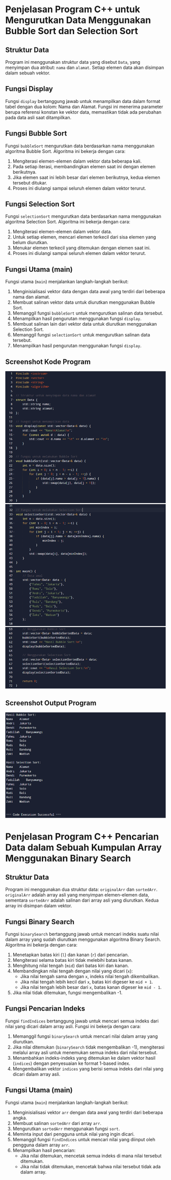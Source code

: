 # Penjelasan Program C++ untuk Mengurutkan Data Menggunakan Bubble Sort dan Selection Sort

## Struktur Data
Program ini menggunakan struktur data yang disebut `Data`, yang menyimpan dua atribut: `nama` dan `alamat`. Setiap elemen data akan disimpan dalam sebuah vektor.

## Fungsi Display
Fungsi `display` bertanggung jawab untuk menampilkan data dalam format tabel dengan dua kolom: Nama dan Alamat. Fungsi ini menerima parameter berupa referensi konstan ke vektor data, memastikan tidak ada perubahan pada data asli saat ditampilkan.

## Fungsi Bubble Sort
Fungsi `bubbleSort` mengurutkan data berdasarkan nama menggunakan algoritma Bubble Sort. Algoritma ini bekerja dengan cara:
1. Mengiterasi elemen-elemen dalam vektor data beberapa kali.
2. Pada setiap iterasi, membandingkan elemen saat ini dengan elemen berikutnya.
3. Jika elemen saat ini lebih besar dari elemen berikutnya, kedua elemen tersebut ditukar.
4. Proses ini diulangi sampai seluruh elemen dalam vektor terurut.

## Fungsi Selection Sort
Fungsi `selectionSort` mengurutkan data berdasarkan nama menggunakan algoritma Selection Sort. Algoritma ini bekerja dengan cara:
1. Mengiterasi elemen-elemen dalam vektor data.
2. Untuk setiap elemen, mencari elemen terkecil dari sisa elemen yang belum diurutkan.
3. Menukar elemen terkecil yang ditemukan dengan elemen saat ini.
4. Proses ini diulangi sampai seluruh elemen dalam vektor terurut.

## Fungsi Utama (main)
Fungsi utama (`main`) menjalankan langkah-langkah berikut:
1. Menginisialisasi vektor data dengan data awal yang terdiri dari beberapa nama dan alamat.
2. Membuat salinan vektor data untuk diurutkan menggunakan Bubble Sort.
3. Memanggil fungsi `bubbleSort` untuk mengurutkan salinan data tersebut.
4. Menampilkan hasil pengurutan menggunakan fungsi `display`.
5. Membuat salinan lain dari vektor data untuk diurutkan menggunakan Selection Sort.
6. Memanggil fungsi `selectionSort` untuk mengurutkan salinan data tersebut.
7. Menampilkan hasil pengurutan menggunakan fungsi `display`.

## Screenshot Kode Program
![Image](KodeProg1-1.png)
![Image](KodeProg1-2.png)
![Image](KodeProg1-3.png)

## Screenshot Output Program
![Image](OutputProg1.png)

# Penjelasan Program C++ Pencarian Data dalam Sebuah Kumpulan Array Menggunakan Binary Search

## Struktur Data
Program ini menggunakan dua struktur data: `originalArr` dan `sortedArr`. `originalArr` adalah array asli yang menyimpan elemen-elemen data, sementara `sortedArr` adalah salinan dari array asli yang diurutkan. Kedua array ini disimpan dalam vektor.

## Fungsi Binary Search
Fungsi `binarySearch` bertanggung jawab untuk mencari indeks suatu nilai dalam array yang sudah diurutkan menggunakan algoritma Binary Search. Algoritma ini bekerja dengan cara:
1. Menetapkan batas kiri (`l`) dan kanan (`r`) dari pencarian.
2. Mengiterasi selama batas kiri tidak melebihi batas kanan.
3. Menghitung nilai tengah (`mid`) dari batas kiri dan kanan.
4. Membandingkan nilai tengah dengan nilai yang dicari (`x`):
    - Jika nilai tengah sama dengan `x`, indeks nilai tengah dikembalikan.
    - Jika nilai tengah lebih kecil dari `x`, batas kiri digeser ke `mid + 1`.
    - Jika nilai tengah lebih besar dari `x`, batas kanan digeser ke `mid - 1`.
5. Jika nilai tidak ditemukan, fungsi mengembalikan -1.

## Fungsi Pencarian Indeks
Fungsi `findIndices` bertanggung jawab untuk mencari semua indeks dari nilai yang dicari dalam array asli. Fungsi ini bekerja dengan cara:
1. Memanggil fungsi `binarySearch` untuk mencari nilai dalam array yang diurutkan.
2. Jika nilai ditemukan (`binarySearch` tidak mengembalikan -1), mengiterasi melalui array asli untuk menemukan semua indeks dari nilai tersebut.
3. Menambahkan indeks-indeks yang ditemukan ke dalam vektor hasil (`indices`) dengan penyesuaian ke format 1-based index.
4. Mengembalikan vektor `indices` yang berisi semua indeks dari nilai yang dicari dalam array asli.

## Fungsi Utama (main)
Fungsi utama (`main`) menjalankan langkah-langkah berikut:
1. Menginisialisasi vektor `arr` dengan data awal yang terdiri dari beberapa angka.
2. Membuat salinan `sortedArr` dari array `arr`.
3. Mengurutkan `sortedArr` menggunakan fungsi `sort`.
4. Meminta input dari pengguna untuk nilai yang ingin dicari.
5. Memanggil fungsi `findIndices` untuk mencari nilai yang diinput oleh pengguna dalam array `arr`.
6. Menampilkan hasil pencarian:
    - Jika nilai ditemukan, mencetak semua indeks di mana nilai tersebut ditemukan.
    - Jika nilai tidak ditemukan, mencetak bahwa nilai tersebut tidak ada dalam array.

